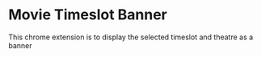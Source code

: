 # Movie Timeslot Banner

This chrome extension is to display the selected timeslot and theatre as a banner